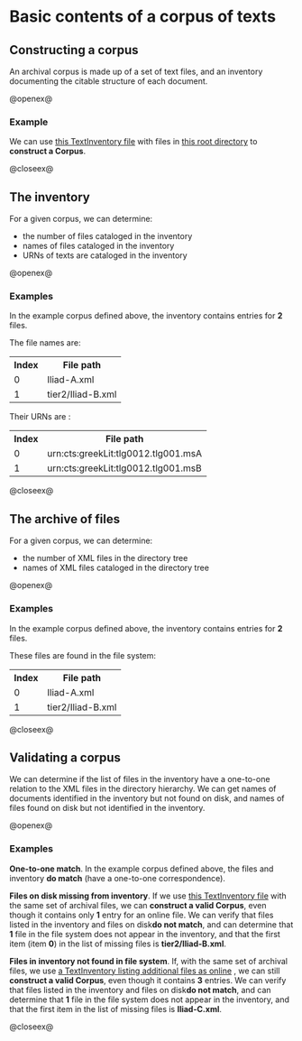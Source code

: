 # Basic contents of a corpus of texts #


## Constructing a corpus ##


An archival corpus is made up of a set of text files, and an inventory documenting the citable structure of each document.  


@openex@
### Example ###


We can use <a href="../../../resources/test/data/archive1/testinventory.xml" concordion:set="#ti = setHref(#HREF)">this TextInventory file</a> with
files in <a href="../../../resources/test/data/archive1/xml" concordion:set="#archive = setHref(#HREF)">this root directory</a> to <strong concordion:assertTrue="shouldMakeCorpus(#ti,#archive)">construct a Corpus</strong>.

@closeex@


## The inventory ##

For a given corpus, we can determine:

- the number of files cataloged in the inventory
- names of files cataloged in the inventory
- URNs of texts are cataloged in the inventory


@openex@
### Examples ###


In the example corpus defined above, the inventory contains entries for <strong concordion:assertEquals="shouldGetNumberFilesInInventory(#ti,#archive)">2</strong> files.  

The file names are:

<table concordion:execute="#result = shouldGetFilenameFromInventory(#ti, #archive, #idx)">
<tr><th concordion:set="#idx">Index</th><th concordion:assertEquals="#result">File path</th></tr>
<tr><td>0</td><td>Iliad-A.xml</td></tr>
<tr><td>1</td><td>tier2/Iliad-B.xml</td></tr>
</table>


Their URNs are :

<table concordion:execute="#result = shouldGetUrnsFromInventory(#ti, #archive, #idx)">
<tr><th concordion:set="#idx">Index</th><th concordion:assertEquals="#result">File path</th></tr>
<tr><td>0</td><td>urn:cts:greekLit:tlg0012.tlg001.msA</td></tr>
<tr><td>1</td><td>urn:cts:greekLit:tlg0012.tlg001.msB</td></tr>
</table>
@closeex@

## The archive of files ##

For a given corpus, we can determine:

- the number of XML files in the directory tree
- names of XML files cataloged in the directory tree


@openex@
### Examples ###

In the example corpus defined above, the inventory contains entries for <strong concordion:assertEquals="shouldGetNumberFilesOnDisk(#ti,#archive)">2</strong> files.  


These files are found in the file system:


<table concordion:execute="#result = shouldGetFilesOnDisk(#ti, #archive, #idx)">
<tr><th concordion:set="#idx">Index</th><th concordion:assertEquals="#result">File path</th></tr>

<tr><td>0</td><td>Iliad-A.xml</td></tr>
<tr><td>1</td><td>tier2/Iliad-B.xml</td></tr>
</table>

@closeex@


## Validating a corpus ##


We can determine if the list of files in the inventory have a one-to-one relation to the XML files in the directory hierarchy.  We can get names of documents identified in the inventory but not found on disk, and names of files found on disk but not identified in the inventory.

@openex@

### Examples ###

**One-to-one match**.  In the example corpus defined above, the files and inventory <strong concordion:assertTrue="filesAndInventoryShouldMatch(#ti,#archive)">do match</strong> (have a one-to-one correspondence).

**Files on disk missing from inventory**.
If we use <a href="../../../specs/data/archive1/incompleteinv.xml" concordion:set="#ti2 = setHref(#HREF)">this TextInventory file</a> with the same set of archival files, we can <strong concordion:assertTrue="shouldMakeCorpus(#ti2,#archive)">construct a valid Corpus</strong>, even though it contains only  <strong concordion:assertEquals="shouldGetNumberFilesInInventory(#ti2,#archive)">1</strong> entry for an online file.  We can verify that files listed in the inventory and files on disk<strong concordion:assertFalse="filesAndInventoryShouldMatch(#ti2,#archive)">do not match</strong>, and can determine that <strong concordion:assertEquals="shouldGetNumberFilesOnDiskNotInventoried(#ti2, #archive)">1</strong> file in the file system does not appear in the inventory, and that the first item (item <strong concordion:set="#missingIdx">0</strong>) in the list of missing files is <strong concordion:assertEquals="shouldGetFileOnDiskNotInventoried(#ti2,#archive, #missingIdx)">tier2/Iliad-B.xml</strong>.




**Files in inventory not found in file system**. If, with the same set of archival files, we use <a href="../../../specs/data/archive1/overbooked.xml" concordion:set="#ti3 = setHref(#HREF)">a TextInventory listing additional files as online</a> , we can still <strong concordion:assertTrue="shouldMakeCorpus(#ti3,#archive)">construct a valid Corpus</strong>, even though it contains  <strong concordion:assertEquals="shouldGetNumberFilesInInventory(#ti3,#archive)">3</strong> entries.  We can verify that files listed in the inventory and files on disk<strong concordion:assertFalse="filesAndInventoryShouldMatch(#ti3,#archive)">do not match</strong>, and can determine that <strong concordion:assertEquals="shouldGetNumberInventoriedFilesNotOnDisk(#ti3, #archive)">1</strong> file in the file system does not appear in the inventory, and that the first item in the list of missing files is <strong concordion:assertEquals="shouldGetInventoriedFileNotFound(#ti3,#archive, #missingIdx)">Iliad-C.xml</strong>.



@closeex@
